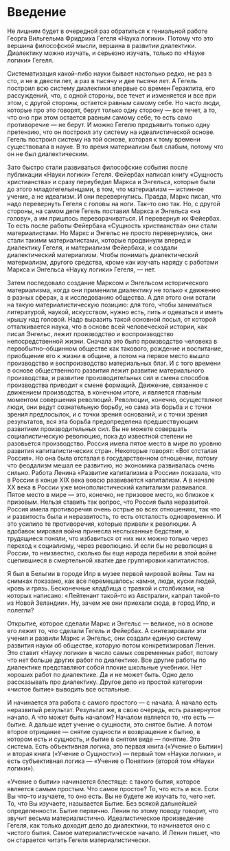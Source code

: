 # Введение

Не лишним будет в очередной раз обратиться к гениальной работе Георга Вильгельма Фридриха Гегеля «Наука логики». Потому что это вершина философской мысли, вершина в развитии диалектики. Диалектику можно изучать, и серьезно изучать, только по «Науке логики» Гегеля.

Систематизация какой–либо науки бывает настолько редко, не раз в сто, и не в двести лет, а раз в тысячу и две тысячи лет. А Гегель построил всю систему диалектики впервые со времен Гераклита, его рассуждений, что, с одной стороны, все течет и изменяется и все при этом, с другой стороны, остается равным самому себе. Но часто люди, которые про это говорят, берут только одну сторону — все течет, а то, что оно при этом остается равным самому себе, то есть само противоречие — не берут. И можно Гегелю предъявить только одну претензию, что он построил эту систему на идеалистической основе. Гегель построил систему на той основе, которая к тому времени существовала в науке. В то время материализм был слабым, потому что он не был диалектическим.

Зато быстро стали развиваться философские события после публикации «Науки логики» Гегеля. Фейербах написал книгу «Сущность христианства» и сразу переубедил Маркса и Энгельса, которые были до этого младогегельянцами, в том, что материализм — истинное учение, а не идеализм. И они перевернулись. Правда, Маркс писал, что надо перевернуть Гегеля с головы на ноги. Так–то оно так. Но, с другой стороны, на самом деле Гегель поставил Маркса и Энгельса «на голову», а им пришлось переворачиваться. И перевернул их Фейербах. То есть после работы Фейербаха «Сущность христианства» они стали материалистами. Но Маркс и Энгельс не просто перевернулись, они стали такими материалистами, которые продвинули вперед и диалектику Гегеля, и материализм Фейербаха, и создали диалектический материализм. Чтобы понимать диалектический материализм, другого средства, кроме как изучать наряду с работами Маркса и Энгельса «Науку логики» Гегеля, — нет.

Затем последовало создание Марксом и Энгельсом исторического материализма, когда они применили диалектику не только к движению в разных сферах, а к исследованию общества. А для этого они встали на такую материалистическую позицию: для того, чтобы заниматься литературой, наукой, искусством, нужно есть, пить и одеваться и иметь крышу над головой. Надо выразить такой основной посыл, от которой отталкивается наука, что в основе всей человеческой истории, как писал Энгельс, лежит производство и воспроизводство непосредственной жизни. Сначала это было производство человека в первобытно–общинном обществе как такового, рождение и воспитание, приобщение его к жизни в общине, а потом на первое место вышло производство и воспроизводство материальных благ. И с того времени в основе общественного развития лежит развитие материального производства, и развитие производительных сил и смена способов производства приводит к смене формаций. Движение, связанное с движением производства, в конечном итоге, и является главным моментом совершения революций. Революции, конечно, осуществляют люди, они ведут сознательную борьбу, но сама эта борьба и с точки зрения предпосылок, и с точки зрения оснований, и с точки зрения результатов, вся эта борьба предопределена предшествующим развитием производительных сил. Вы не можете совершать социалистическую революцию, пока до известной степени не разовьется производство. Россия имела пятое место в мире по уровню развития капиталистических стран. Некоторые говорят: «Вот отсталая Россия». Но она была отсталая в государственном отношении, потому что феодализм мешал ее развитию, но экономика развивалась очень сильно. Работа Ленина «Развитие капитализма в России» показала, что в России в конце XIX века вовсю развивается капитализм. А в начале XX века в России уже монополистический капитализм развивался. Пятое место в мире — это, конечно, не призовое место, но близкое к призовым. Нельзя ставить так вопрос, что Россия была неразвитой. Россия имела противоречия очень острые во всех отношениях, так что и развитость была и неразвитость, то есть отсталость одновременно. И это усилило те противоречия, которые привели к революции. А вдобавок мировая война принесла неслыханные бедствия, и трудящиеся поняли, что избавиться от них них можно только через переход к социализму, через революцию. И если бы не революция в России, то неизвестно, сколько бы еще народа перебили в этой войне сцепившиеся в смертельной хватке две группировки капиталистов.

Я был в Бельгии в городе Ипр в музее первой мировой войны. Там на снимках показано, как все перемешалось: камни, люди, куски людей, кровь и грязь. Бесконечные кладбища с травкой и столбиками, на которых написано: «Лейтенант такой–то из Австралии, капрал такой–то из Новой Зеландии». Ну, зачем же они приехали сюда, в город Ипр, и полегли?

Открытие, которое сделали Маркс и Энгельс — великое, но в основе его лежит то, что сделали Гегель и Фейербах. А синтезировали эти учения и развили Маркс и Энгельс, они создали единую систему развития науки об обществе, которую потом конкретизировал Ленин. Это ставит «Науку логики» в число самых современных работ, потому что нет больше других работ по диалектике. Все другие работы по диалектике представляют собой плохие школьные учебники. Нет хороших работ по диалектике. Да и не может быть. Одно дело рассказывать про диалектику. Другое дело из простой категории «чистое бытие» выводить все остальные.

И начинается эта работа с самого простого — с начала. А начало есть неразвитый результат. Результат же, в свою очередь, есть развернутое начало. А что может быть началом? Началом является то, что есть — бытие. А дальше идет учение о сущности, это снятое бытие. А потом второе отрицание — снятие сущности и возвращение к бытию, в котором есть и сущность, и бытие в снятом виде — понятие. Это система. Есть объективная логика, это первая книга («Учение о Бытии») и вторая книга («Учение о Сущности») — первый том «Науки логики», и есть субъективная логика — «Учение о Понятии» (второй том «Науки логики»).

«Учение о бытии» начинается блестяще: с такого бытия, которое является самым простым. Что самое простое? То, что есть и все. Если Вы что–то изучаете, то оно есть. Вы не будете же изучать то, чего нет. То, что Вы изучаете, называется Бытие. Без всякой дальнейшей определенности. Бытие первично. Ленин по этому поводу говорит, что звучит весьма материалистично. Идеалистическое произведение Гегеля, как только доходит дело до диалектики, то начинается оно с чистого бытия. Самое материалистическое начало. И Ленин пишет, что он старается читать Гегеля материалистически.